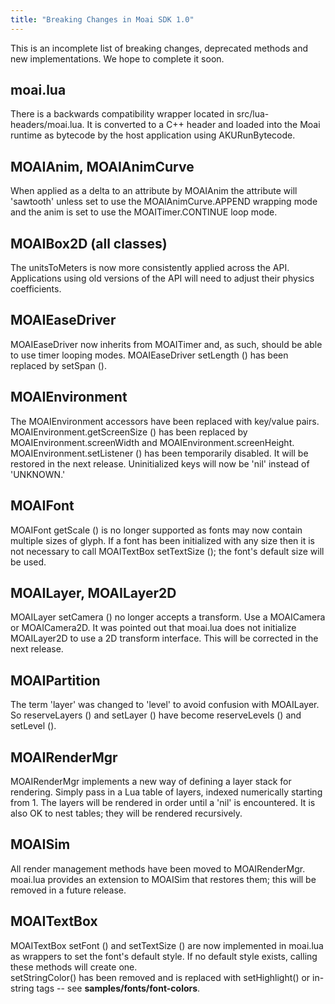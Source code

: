 ```yaml
---
title: "Breaking Changes in Moai SDK 1.0"
---
```


This is an incomplete list of breaking changes, deprecated methods and new implementations. We hope to complete it soon.

moai.lua
--------

There is a backwards compatibility wrapper located in src/lua-headers/moai.lua. It is converted to a C++ header and loaded into the Moai runtime as bytecode by the host application using AKURunBytecode.

MOAIAnim, MOAIAnimCurve
-----------------------

When applied as a delta to an attribute by MOAIAnim the attribute will 'sawtooth' unless set to use the MOAIAnimCurve.APPEND wrapping mode and the anim is set to use the MOAITimer.CONTINUE loop mode.

MOAIBox2D (all classes)
-----------------------

The unitsToMeters is now more consistently applied across the API. Applications using old versions of the API will need to adjust their physics coefficients.

MOAIEaseDriver
--------------

MOAIEaseDriver now inherits from MOAITimer and, as such, should be able to use timer looping modes. MOAIEaseDriver setLength () has been replaced by setSpan ().

MOAIEnvironment
---------------

The MOAIEnvironment accessors have been replaced with key/value pairs. MOAIEnvironment.getScreenSize () has been replaced by MOAIEnvironment.screenWidth and MOAIEnvironment.screenHeight. MOAIEnvironment.setListener () has been temporarily disabled. It will be restored in the next release. Uninitialized keys will now be 'nil' instead of 'UNKNOWN.'

MOAIFont
--------

MOAIFont getScale () is no longer supported as fonts may now contain multiple sizes of glyph. If a font has been initialized with any size then it is not necessary to call MOAITextBox setTextSize (); the font's default size will be used.

MOAILayer, MOAILayer2D
----------------------

MOAILayer setCamera () no longer accepts a transform. Use a MOAICamera or MOAICamera2D. It was pointed out that moai.lua does not initialize MOAILayer2D to use a 2D transform interface. This will be corrected in the next release.

MOAIPartition
-------------

The term 'layer' was changed to 'level' to avoid confusion with MOAILayer. So reserveLayers () and setLayer () have become reserveLevels () and setLevel ().

MOAIRenderMgr
-------------

MOAIRenderMgr implements a new way of defining a layer stack for rendering. Simply pass in a Lua table of layers, indexed numerically starting from 1. The layers will be rendered in order until a 'nil' is encountered. It is also OK to nest tables; they will be rendered recursively.

MOAISim
-------

All render management methods have been moved to MOAIRenderMgr. moai.lua provides an extension to MOAISim that restores them; this will be removed in a future release.

MOAITextBox
-----------

MOAITextBox setFont () and setTextSize () are now implemented in moai.lua as wrappers to set the font's default style. If no default style exists, calling these methods will create one.\
setStringColor() has been removed and is replaced with setHighlight() or in-string tags -- see **samples/fonts/font-colors**.
